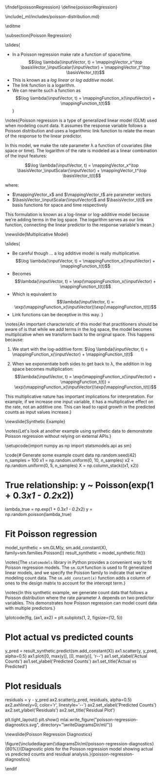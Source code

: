 \ifndef{poissonRegression}
\define{poissonRegression}

\include{_ml/includes/poisson-distribution.md}

\editme

\subsection{Poisson Regression}

\slides{
* In a Poisson regression make rate a function of space/time.
  $$\log \lambda(\inputVector, t) = \mappingVector_x^\top
\basisVector_\inputScalar(\inputVector) + \mappingVector_t^\top \basisVector_t(t)$$
* This is known as a *log linear* or *log additive* model. 
* The link function is a logarithm.
* We can rewrite such a function as 
  $$\log \lambda(\inputVector, t) = \mappingFunction_x(\inputVector) + \mappingFunction_t(t)$$
}

\notes{Poisson regression is a type of generalized linear model (GLM) used when modeling count data. It assumes the response variable follows a Poisson distribution and uses a logarithmic link function to relate the mean of the response to the linear predictor.

In this model, we make the rate parameter λ a function of covariates (like space or time). The logarithm of the rate is modeled as a linear combination of the input features:

$$\log \lambda(\inputVector, t) = \mappingVector_x^\top \basisVector_\inputScalar(\inputVector) + \mappingVector_t^\top \basisVector_t(t)$$

where:
- $\mappingVector_x$ and $\mappingVector_t$ are parameter vectors
- $\basisVector_\inputScalar(\inputVector)$ and $\basisVector_t(t)$ are basis functions for space and time respectively

This formulation is known as a log-linear or log-additive model because we're adding terms in the log space. The logarithm serves as our link function, connecting the linear predictor to the response variable's mean.}

\newslide{Multiplicative Model}

\slides{
* Be careful though ... a log additive model is really multiplicative.
  $$\log \lambda(\inputVector, t) = \mappingFunction_x(\inputVector) + \mappingFunction_t(t)$$
* Becomes $$\lambda(\inputVector, t) = \exp(\mappingFunction_x(\inputVector) + \mappingFunction_t(t))$$
* Which is equivalent to  $$\lambda(\inputVector, t) = \exp(\mappingFunction_x(\inputVector))\exp(\mappingFunction_t(t))$$
* Link functions can be deceptive in this way.
}

\notes{An important characteristic of this model that practitioners should be aware of is that while we add terms in the log space, the model becomes multiplicative when we transform back to the original space. This happens because:

1. We start with the log-additive form: $\log \lambda(\inputVector, t) = \mappingFunction_x(\inputVector) + \mappingFunction_t(t)$

2. When we exponentiate both sides to get back to λ, the addition in log space becomes multiplication:
   $$\lambda(\inputVector, t) = \exp(\mappingFunction_x(\inputVector) + \mappingFunction_t(t)) = \exp(\mappingFunction_x(\inputVector))\exp(\mappingFunction_t(t))$$

This multiplicative nature has important implications for interpretation. For example, if we increase one input variable, it has a multiplicative effect on the rate, not an additive one. This can lead to rapid growth in the predicted counts as input values increase.}





\newslide{Synthetic Example}

\notes{Let's look at another example using synthetic data to demonstrate Poisson regression without relying on external APIs.}

\setupcode{import numpy as np
import statsmodels.api as sm}

\code{# Generate some example count data
np.random.seed(42)
n_samples = 100
x1 = np.random.uniform(0, 10, n_samples)
x2 = np.random.uniform(0, 5, n_samples)
X = np.column_stack((x1, x2))

# True relationship: y ~ Poisson(exp(1 + 0.3*x1 - 0.2*x2))
lambda_true = np.exp(1 + 0.3*x1 - 0.2*x2)
y = np.random.poisson(lambda_true)

# Fit Poisson regression
model_synthetic = sm.GLM(y, sm.add_constant(X), family=sm.families.Poisson())
result_synthetic = model_synthetic.fit()}

\notes{The `statsmodels` library in Python provides a convenient way to fit Poisson regression models. The `sm.GLM` function is used to fit generalized linear models, and we specify the Poisson family to indicate that we're modeling count data. The `sm.add_constant(x)` function adds a column of ones to the design matrix to account for the intercept term.}


\notes{In this synthetic example, we generate count data that follows a Poisson distribution where the rate parameter $\lambda$ depends on two predictor variables. This demonstrates how Poisson regression can model count data with multiple predictors.}

\plotcode{fig, (ax1, ax2) = plt.subplots(1, 2, figsize=(12, 5))

# Plot actual vs predicted counts
y_pred = result_synthetic.predict(sm.add_constant(X))
ax1.scatter(y, y_pred, alpha=0.5)
ax1.plot([0, max(y)], [0, max(y)], 'r--')
ax1.set_xlabel('Actual Counts')
ax1.set_ylabel('Predicted Counts')
ax1.set_title('Actual vs Predicted')

# Plot residuals
residuals = y - y_pred
ax2.scatter(y_pred, residuals, alpha=0.5)
ax2.axhline(y=0, color='r', linestyle='--')
ax2.set_xlabel('Predicted Counts')
ax2.set_ylabel('Residuals')
ax2.set_title('Residual Plot')

plt.tight_layout()
plt.show()
mlai.write_figure("poisson-regression-diagnostics.svg", directory="\writeDiagramsDir/ml/")}

\newslide{Poisson Regression Diagnostics}

\figure{\includediagram{\diagramsDir/ml/poisson-regression-diagnostics}{80%}}{Diagnostic plots for the Poisson regression model showing actual vs predicted counts and residual analysis.}{poisson-regression-diagnostics}

\endif
